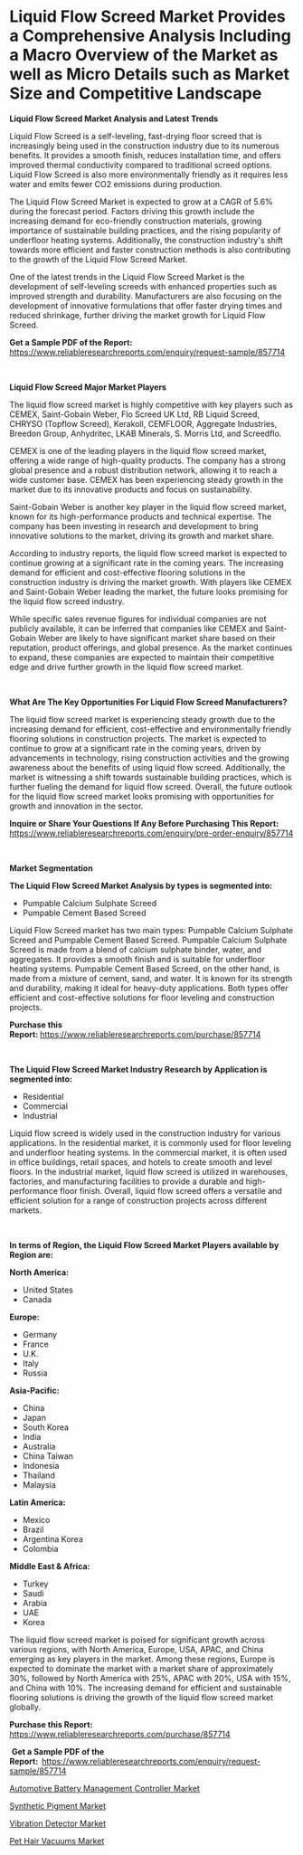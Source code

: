 <p><h1>Liquid Flow Screed Market Provides a Comprehensive Analysis Including a Macro Overview of the Market as well as Micro Details such as Market Size and Competitive Landscape</h1></p><p><strong>Liquid Flow Screed Market Analysis and Latest Trends</strong></p>
<p><p>Liquid Flow Screed is a self-leveling, fast-drying floor screed that is increasingly being used in the construction industry due to its numerous benefits. It provides a smooth finish, reduces installation time, and offers improved thermal conductivity compared to traditional screed options. Liquid Flow Screed is also more environmentally friendly as it requires less water and emits fewer CO2 emissions during production.</p><p>The Liquid Flow Screed Market is expected to grow at a CAGR of 5.6% during the forecast period. Factors driving this growth include the increasing demand for eco-friendly construction materials, growing importance of sustainable building practices, and the rising popularity of underfloor heating systems. Additionally, the construction industry's shift towards more efficient and faster construction methods is also contributing to the growth of the Liquid Flow Screed Market.</p><p>One of the latest trends in the Liquid Flow Screed Market is the development of self-leveling screeds with enhanced properties such as improved strength and durability. Manufacturers are also focusing on the development of innovative formulations that offer faster drying times and reduced shrinkage, further driving the market growth for Liquid Flow Screed.</p></p>
<p><strong>Get a Sample PDF of the Report:&nbsp;</strong> <a href="https://www.reliableresearchreports.com/enquiry/request-sample/857714">https://www.reliableresearchreports.com/enquiry/request-sample/857714</a></p>
<p>&nbsp;</p>
<p><strong>Liquid Flow Screed Major Market Players</strong></p>
<p><p>The liquid flow screed market is highly competitive with key players such as CEMEX, Saint-Gobain Weber, Flo Screed UK Ltd, RB Liquid Screed, CHRYSO (Topflow Screed), Kerakoll, CEMFLOOR, Aggregate Industries, Breedon Group, Anhydritec, LKAB Minerals, S. Morris Ltd, and Screedflo.</p><p>CEMEX is one of the leading players in the liquid flow screed market, offering a wide range of high-quality products. The company has a strong global presence and a robust distribution network, allowing it to reach a wide customer base. CEMEX has been experiencing steady growth in the market due to its innovative products and focus on sustainability.</p><p>Saint-Gobain Weber is another key player in the liquid flow screed market, known for its high-performance products and technical expertise. The company has been investing in research and development to bring innovative solutions to the market, driving its growth and market share.</p><p>According to industry reports, the liquid flow screed market is expected to continue growing at a significant rate in the coming years. The increasing demand for efficient and cost-effective flooring solutions in the construction industry is driving the market growth. With players like CEMEX and Saint-Gobain Weber leading the market, the future looks promising for the liquid flow screed industry.</p><p>While specific sales revenue figures for individual companies are not publicly available, it can be inferred that companies like CEMEX and Saint-Gobain Weber are likely to have significant market share based on their reputation, product offerings, and global presence. As the market continues to expand, these companies are expected to maintain their competitive edge and drive further growth in the liquid flow screed market.</p></p>
<p>&nbsp;</p>
<p><strong>What Are The Key Opportunities For Liquid Flow Screed Manufacturers?</strong></p>
<p><p>The liquid flow screed market is experiencing steady growth due to the increasing demand for efficient, cost-effective and environmentally friendly flooring solutions in construction projects. The market is expected to continue to grow at a significant rate in the coming years, driven by advancements in technology, rising construction activities and the growing awareness about the benefits of using liquid flow screed. Additionally, the market is witnessing a shift towards sustainable building practices, which is further fueling the demand for liquid flow screed. Overall, the future outlook for the liquid flow screed market looks promising with opportunities for growth and innovation in the sector.</p></p>
<p><strong>Inquire or Share Your Questions If Any Before Purchasing This Report:</strong> <a href="https://www.reliableresearchreports.com/enquiry/pre-order-enquiry/857714">https://www.reliableresearchreports.com/enquiry/pre-order-enquiry/857714</a></p>
<p>&nbsp;</p>
<p><strong>Market Segmentation</strong></p>
<p><strong>The Liquid Flow Screed Market Analysis by types is segmented into:</strong></p>
<p><ul><li>Pumpable Calcium Sulphate Screed</li><li>Pumpable Cement Based Screed</li></ul></p>
<p><p>Liquid Flow Screed market has two main types: Pumpable Calcium Sulphate Screed and Pumpable Cement Based Screed. Pumpable Calcium Sulphate Screed is made from a blend of calcium sulphate binder, water, and aggregates. It provides a smooth finish and is suitable for underfloor heating systems. Pumpable Cement Based Screed, on the other hand, is made from a mixture of cement, sand, and water. It is known for its strength and durability, making it ideal for heavy-duty applications. Both types offer efficient and cost-effective solutions for floor leveling and construction projects.</p></p>
<p><strong>Purchase this Report:&nbsp;</strong><a href="https://www.reliableresearchreports.com/purchase/857714">https://www.reliableresearchreports.com/purchase/857714</a></p>
<p>&nbsp;</p>
<p><strong>The Liquid Flow Screed Market Industry Research by Application is segmented into:</strong></p>
<p><ul><li>Residential</li><li>Commercial</li><li>Industrial</li></ul></p>
<p><p>Liquid flow screed is widely used in the construction industry for various applications. In the residential market, it is commonly used for floor leveling and underfloor heating systems. In the commercial market, it is often used in office buildings, retail spaces, and hotels to create smooth and level floors. In the industrial market, liquid flow screed is utilized in warehouses, factories, and manufacturing facilities to provide a durable and high-performance floor finish. Overall, liquid flow screed offers a versatile and efficient solution for a range of construction projects across different markets.</p></p>
<p>&nbsp;</p>
<p><strong>In terms of Region, the Liquid Flow Screed Market Players available by Region are:</strong></p>
<p>
    <p> <strong> North America: </strong>
        <ul>
            <li>United States</li>
            <li>Canada</li>
        </ul>
        </p> 
    <p> <strong> Europe: </strong>
        <ul>
            <li>Germany</li>
            <li>France</li>
            <li>U.K.</li>
            <li>Italy</li>
            <li>Russia</li>
        </ul>
        </p> 
    <p> <strong> Asia-Pacific: </strong>
        <ul>
            <li>China</li>
            <li>Japan</li>
            <li>South Korea</li>
            <li>India</li>
            <li>Australia</li>
            <li>China Taiwan</li>
            <li>Indonesia</li>
            <li>Thailand</li>
            <li>Malaysia</li>
        </ul>
        </p> 
    <p> <strong> Latin America: </strong>
        <ul>
            <li>Mexico</li>
            <li>Brazil</li>
            <li>Argentina Korea</li>
            <li>Colombia</li>
        </ul>
        </p> 
    <p> <strong> Middle East & Africa: </strong>
        <ul>
            <li>Turkey</li>
            <li>Saudi</li>
            <li>Arabia</li>
            <li>UAE</li>
            <li>Korea</li>
        </ul>
    </p>
    </p>
<p><p>The liquid flow screed market is poised for significant growth across various regions, with North America, Europe, USA, APAC, and China emerging as key players in the market. Among these regions, Europe is expected to dominate the market with a market share of approximately 30%, followed by North America with 25%, APAC with 20%, USA with 15%, and China with 10%. The increasing demand for efficient and sustainable flooring solutions is driving the growth of the liquid flow screed market globally.</p></p>
<p><strong>Purchase this Report: </strong><a href="https://www.reliableresearchreports.com/purchase/857714">https://www.reliableresearchreports.com/purchase/857714</a></p>
<p>&nbsp;<strong>Get a Sample PDF of the Report:&nbsp;&nbsp;</strong><a href="https://www.reliableresearchreports.com/enquiry/request-sample/857714">https://www.reliableresearchreports.com/enquiry/request-sample/857714</a></p>
<p><strong></strong></p>
<p><p><a href="https://fuschia-pecorino-a6d.notion.site/Automotive-Battery-Management-Controller-Market-Size-and-Examines-its-Market-Scope-with-a-Primary--e495a4b7a64a4605aea373e7593e4aa9">Automotive Battery Management Controller Market</a></p><p><a href="https://view.publitas.com/reportprime-1/synthetic-pigment-market-insights-market-players-and-forecast-till-2030/">Synthetic Pigment Market</a></p><p><a href="https://view.publitas.com/reportprime-1/vibration-detector-market-with-the-goal-of-estimating-the-market-size-and-future-growth-potential-of-various-market-segments-based-on-component-applications-end-user-and-region/">Vibration Detector Market</a></p><p><a href="https://view.publitas.com/reportprime-1/pet-hair-vacuums-market-size-market-share-and-global-market-analysis-report-2023-2030/">Pet Hair Vacuums Market</a></p></p>